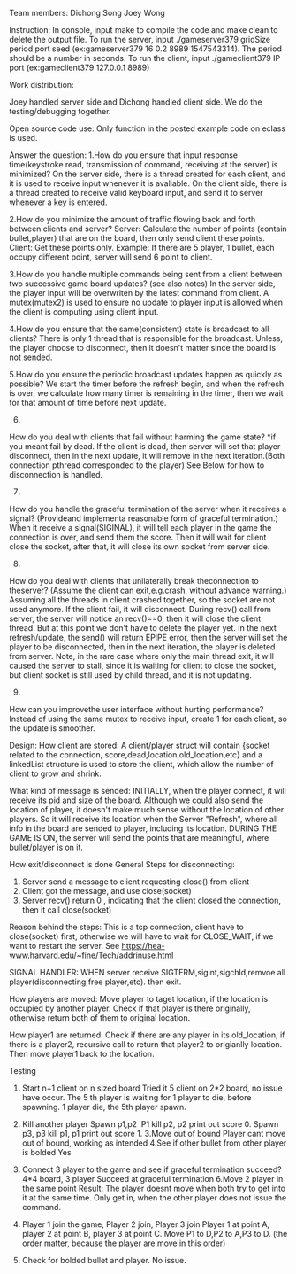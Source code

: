 Team members:
Dichong Song
Joey Wong

Instruction:
In console, input make to compile the code and make clean to delete the output file.
To run the server, input ./gameserver379 gridSize period port seed (ex:gameserver379 16 0.2 8989 1547543314). The period should be a number in seconds.
To run the client, input ./gameclient379 IP port (ex:gameclient379 127.0.0.1 8989)

Work distribution:

Joey handled server side and Dichong handled client side. We do the testing/debugging together.

Open source code use:
Only function in the posted example code on eclass is used.

Answer the question:
1.How do you ensure that input response time(keystroke read, transmission of command, receiving at the server) is minimized?
On the server side, there is a thread created for each client, and it is used to receive input whenever it is avaliable.
On the client side, there is a thread created to receive valid keyboard input, and send it to server whenever a key is entered.


2.How do you minimize the amount of traffic flowing back and forth between clients and server?
Server: Calculate the number of points (contain bullet,player) that are on the board, then only send client these points.
Client: Get these points only.
Example: If there are 5 player, 1 bullet, each occupy different point, server will send 6 point to client.

3.How do you handle multiple commands being sent from a client between two successive game board updates? (see also notes)
In the server side, the player input will be overwriten by the latest command from client.
A mutex(mutex2) is used to ensure no update to player input is allowed when the client is computing using client input.

4.How do you ensure that the same(consistent) state is broadcast to all clients?
There is only 1 thread that is responsible for the broadcast.
Unless, the player choose to disconnect, then it doesn't matter since the board is not sended.

5.How do you ensure the periodic broadcast updates happen as quickly as possible?
We start the timer before the refresh begin, and when the refresh is over, we calculate how many timer is remaining in the timer, 
then we wait for that amount of time before next update.

6.
How do you deal with clients that fail without harming the game state?
*if you meant fail by dead.
If the client is dead, then server will set that player disconnect, then in the next update, it will remove in the next iteration.(Both connection pthread corresponded to the player)
See Below for how to disconnection is handled.

7.
How do you handle the graceful termination of the server when it receives a signal? (Provideand implementa reasonable
form of graceful termination.)
When it receive a signal(SIGINAL), it will tell each player in the game the connection is over, and send them the score. Then it will wait for client close the socket,
after that, it will close its own socket from server side.

8.
How do you deal with clients that unilaterally break theconnection to theserver? (Assume the client can exit,e.g.crash,
without advance warning.)
Assuming all the threads in client crashed together, so the socket are not used anymore.
If the client fail, it will disconnect. During recv() call from server, the server will notice an recv()==0, then it will close the 
client thread. But at this point we don't have to delete the player yet. In the next refresh/update, the send() will return EPIPE error,
then the server will set the player to be disconnected, then in the next iteration, the player is deleted from server.
Note, in the rare case where only the main thread exit, it will caused the server to stall, since it is waiting for client to close the socket,
but client socket is still used by child thread, and it is not updating.

9.
How can you improvethe user interface without hurting performance?
Instead of using the same mutex to receive input, create 1 for each client, so the update is smoother.


Design:
How client are stored:
A client/player struct will contain {socket related to the connection, score,dead,location,old_location,etc}
and a linkedList structure is used to store the client, which allow the number of client to grow and shrink.

What kind of message is sended:
INITIALLY, when the player connect, it will receive its pid and size of the board. Although we could also send the location of player, 
it doesn't make much sense without the location of other players. So it will receive its location when the Server "Refresh", where all info in the board are
sended to player, including its location.
DURING THE GAME IS ON, the server will send the points that are meaningful, where bullet/player is on it.

How exit/disconnect is done
General Steps for disconnecting:
1. Server send a message to client requesting close() from client
2. Client got the message, and use close(socket)
3. Server recv() return 0 , indicating that the client closed the connection, then it call close(socket)

Reason behind the steps:
This is a tcp connection, client have to close(socket) first, otherwise we will have to wait for 
CLOSE_WAIT, if we want to restart the server. 
See https://hea-www.harvard.edu/~fine/Tech/addrinuse.html

SIGNAL HANDLER:
WHEN server receive SIGTERM,sigint,sigchld,remvoe all player(disconnecting,free player,etc). then exit.

How players are moved:
Move player to taget location, if the location is occupied by another player. Check if that player is there originally, otherwise return both of them to
original location.

How player1 are returned:
Check if there are any player in its old_location, if there is a player2, recursive call to return that player2 to origianlly location.
Then move player1 back to the location.


Testing
1. Start n+1 client on n sized board
Tried it 5 client on 2*2 board, no issue have occur.
The 5 th player is waiting for 1 player to die, before spawning.
1 player die, the 5th player spawn.

2. Kill another player
    Spawn p1,p2 .P1 kill p2, p2 print out score 0. Spawn p3, p3 kill p1, p1 print out score 1. 
3.Move out of bound
    Player cant move out of bound, working as intended
4.See if other bullet from other player is bolded
    Yes
5. Connect 3 player to the game and see if graceful termination succeed?
    4*4 board, 3 player 
    Succeed at graceful termination
6.Move 2 player in the same point
    Result: The player doesnt move when both try to get into it at the same time. Only get in, when the other player does not issue the command.
7. Player 1 join the game, Player 2 join, Player 3 join
Player 1 at point A, player 2 at point B, player 3 at point C.
Move P1 to D,P2 to A,P3 to D. (the order matter, because the player are move in this order)

8. Check for bolded bullet and player. No issue.
